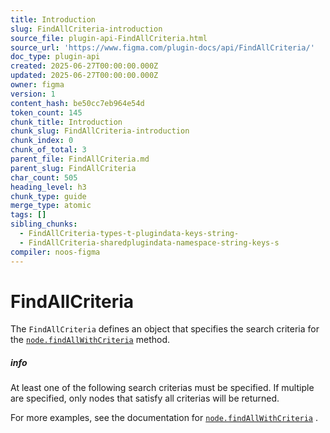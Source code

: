 ```yaml
---
title: Introduction
slug: FindAllCriteria-introduction
source_file: plugin-api-FindAllCriteria.html
source_url: 'https://www.figma.com/plugin-docs/api/FindAllCriteria/'
doc_type: plugin-api
created: 2025-06-27T00:00:00.000Z
updated: 2025-06-27T00:00:00.000Z
owner: figma
version: 1
content_hash: be50cc7eb964e54d
token_count: 145
chunk_title: Introduction
chunk_slug: FindAllCriteria-introduction
chunk_index: 0
chunk_of_total: 3
parent_file: FindAllCriteria.md
parent_slug: FindAllCriteria
char_count: 505
heading_level: h3
chunk_type: guide
merge_type: atomic
tags: []
sibling_chunks:
  - FindAllCriteria-types-t-plugindata-keys-string-
  - FindAllCriteria-sharedplugindata-namespace-string-keys-s
compiler: noos-figma
---
```


# FindAllCriteria

The `FindAllCriteria` defines an object that specifies the search criteria for the [`node.findAllWithCriteria`](/plugin-docs/api/properties/nodes-findallwithcriteria/)
 method.

##### info

At least one of the following search criterias must be specified. If multiple are specified, only nodes that satisfy all criterias will be returned.

For more examples, see the documentation for [`node.findAllWithCriteria`](/plugin-docs/api/properties/nodes-findallwithcriteria/#example-usages)
.
